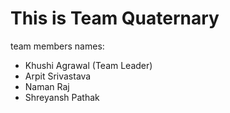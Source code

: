 # This is Team Quaternary

team members names:
- Khushi Agrawal (Team Leader)
- Arpit Srivastava
- Naman Raj
- Shreyansh Pathak
